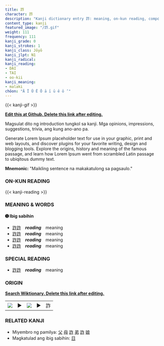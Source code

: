 ```yaml
---
title: 詐
character: 詐
description: "Kanji dictionary entry 詐: meaning, on-kun reading, compounds, origin, related kanji"
content_type: kanji
featured_image: "/詐.gif"
weight: 111
frequency: 111
kanji_grade: 0
kanji_strokes: 1
kanji_class: Jōyō
kanji_jlpt: N1
kanji_radical: 
kanji_reading: 
- DAI
- TAI
- oo-kii
kanji_meaning:
- malaki
chōon: "Ā Ī Ū Ē Ō ā ī ū ē ō ’"
---
```

[//]: # (Don't edit the line below. Kanji animated GIF code is automatically generated.)
{{< kanji-gif >}}

[//]: # (Edit below this line.)

**[Edit this at Github. Delete this link after editing.](https://github.com/tim0g/tim/tree/main/content/kanji/詐/index.md)**

Magsulat dito ng introduction tungkol sa kanji. Mga opinions, impressions, suggestions, trivia, ang kung ano-ano pa.

Generate Lorem Ipsum placeholder text for use in your graphic, print and web layouts, and discover plugins for your favorite writing, design and blogging tools. Explore the origins, history and meaning of the famous passage, and learn how Lorem Ipsum went from scrambled Latin passage to ubiqitous dummy text.
 
**Mnemonic:** "Maikling sentence na makakatulong sa pagsaulo."

### ON-KUN READING

[//]: # (Don't edit the line below. ON-KUN READING code is automatically generated.)
{{< kanji-reading >}}

### MEANING & WORDS

#### ➊ **Ibig sabihin**
  - [詐](../詐)[詐](../詐)　***reading***　meaning
  - [詐](../詐)[詐](../詐)　***reading***　meaning
  - [詐](../詐)[詐](../詐)　***reading***　meaning
  - [詐](../詐)[詐](../詐)　***reading***　meaning

### SPECIAL READING
  - [詐](../詐)[詐](../詐)　***reading***　meaning

### ORIGIN

**[Search Wiktionary. Delete this link after editing.](https://wiktionary.org/wiki/詐)**
<table class="kanji-table"><tr><td>
<img src="60px-詐-bronze.svg.png">
</td><td>▶</td><td>
<img src="60px-詐-oracle.svg.png">
</td><td>▶</td>
<td class="kanji-origin">詐</td>
</tr></table>

### RELATED KANJI
- Miyembro ng pamilya: [父](../父) [母](../母) [詐](../詐) [弟](../弟) [詐](../詐) [娘](../娘)
- Magkatulad ang ibig sabihin: [日](../日)
